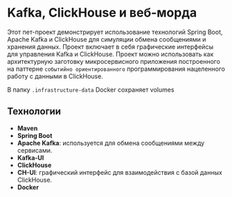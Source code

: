 # Kafka, ClickHouse и веб-морда

Этот пет-проект демонстрирует использование технологий Spring Boot, Apache Kafka и ClickHouse для симуляции обмена сообщениями и хранения данных. Проект включает в себя графические 
интерфейсы для управления Kafka и ClickHouse. Проект можно использовать как архитектурную заготовку микросервисного приложения построенного на паттерне `событийно ориентированного`
программирования нацеленного работу с данными в ClickHouse.

В папку `.infrastructure-data` Docker сохраняет volumes

## Технологии

- **Maven**
- **Spring Boot**
- **Apache Kafka**: используется для обмена сообщениями между сервисами.
- **Kafka-UI**
- **ClickHouse**
- **CH-UI**: графический интерфейс для взаимодействия с базой данных ClickHouse.
- **Docker**
